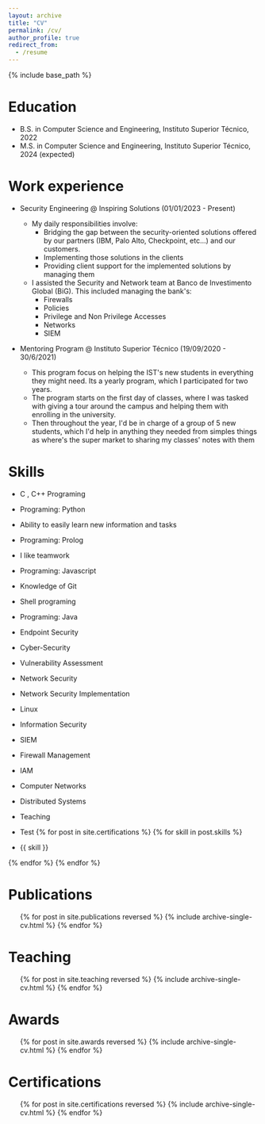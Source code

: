 ```yaml
---
layout: archive
title: "CV"
permalink: /cv/
author_profile: true
redirect_from:
  - /resume
---
```


{% include base_path %}

Education
======
* B.S. in Computer Science and Engineering, Instituto Superior Técnico, 2022
* M.S. in Computer Science and Engineering, Instituto Superior Técnico, 2024 (expected)

Work experience
======

* Security Engineering @ Inspiring Solutions (01/01/2023 - Present)
  * My daily responsibilities involve:
    * Bridging the gap between the security-oriented solutions offered by our partners (IBM, Palo Alto, Checkpoint, etc...) and our customers.
    * Implementing those solutions in the clients
    * Providing client support for the implemented solutions by managing them
  * I assisted the Security and Network team at Banco de Investimento Global (BiG). This included managing the bank's:
    * Firewalls
    * Policies
    * Privilege and Non Privilege Accesses
    * Networks
    * SIEM

* Mentoring Program @ Instituto Superior Técnico (19/09/2020 - 30/6/2021)
  * This program focus on helping the IST's new students in everything they might need. Its a yearly program, which I participated for two years.
  * The program starts on the first day of classes, where I was tasked with giving a tour around the campus and helping them with enrolling in the university.
  * Then throughout the year, I'd be in charge of a group of 5 new students, which I'd help in anything they needed from simples things as where's the super market to sharing my classes' notes with them

Skills
======

* C , C++ Programing
* Programing: Python
* Ability to easily learn new information and tasks
* Programing: Prolog
* I like teamwork
* Programing: Javascript
* Knowledge of Git
* Shell programing
* Programing: Java
* Endpoint Security
* Cyber-Security
* Vulnerability Assessment
* Network Security
* Network Security Implementation
* Linux
* Information Security
* SIEM
* Firewall Management
* IAM
* Computer Networks
* Distributed Systems
* Teaching

* Test
{% for post in site.certifications %}
  {% for skill in post.skills %}

* {{ skill }}
  
{% endfor %}
{% endfor %}

Publications
======
  <ul>{% for post in site.publications reversed %}
    {% include archive-single-cv.html %}
  {% endfor %}</ul>
  
  
Teaching
======
  <ul>{% for post in site.teaching reversed %}
    {% include archive-single-cv.html %}
  {% endfor %}</ul>

Awards
======
  <ul>{% for post in site.awards reversed %}
    {% include archive-single-cv.html %}
  {% endfor %}</ul>

Certifications
======
  <ul>{% for post in site.certifications reversed %}
    {% include archive-single-cv.html %}
  {% endfor %}</ul>
